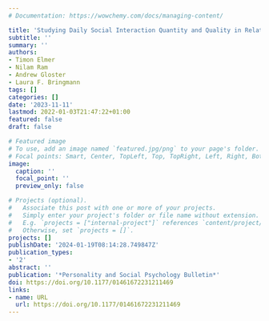 ```yaml
---
# Documentation: https://wowchemy.com/docs/managing-content/

title: 'Studying Daily Social Interaction Quantity and Quality in Relation to Depression Change: A Multi-Phase Experience Sampling Study'
subtitle: ''
summary: ''
authors:
- Timon Elmer
- Nilam Ram
- Andrew Gloster
- Laura F. Bringmann
tags: []
categories: []
date: '2023-11-11'
lastmod: 2022-01-03T21:47:22+01:00
featured: false
draft: false

# Featured image
# To use, add an image named `featured.jpg/png` to your page's folder.
# Focal points: Smart, Center, TopLeft, Top, TopRight, Left, Right, BottomLeft, Bottom, BottomRight.
image:
  caption: ''
  focal_point: ''
  preview_only: false

# Projects (optional).
#   Associate this post with one or more of your projects.
#   Simply enter your project's folder or file name without extension.
#   E.g. `projects = ["internal-project"]` references `content/project/deep-learning/index.md`.
#   Otherwise, set `projects = []`.
projects: []
publishDate: '2024-01-19T08:14:28.749847Z'
publication_types:
- '2'
abstract: ''
publication: '*Personality and Social Psychology Bulletin*'
doi: https://doi.org/10.1177/01461672231211469
links:
- name: URL
  url: https://doi.org/10.1177/01461672231211469
---
```

